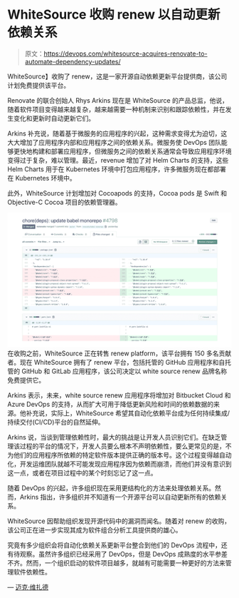 # WhiteSource 收购 renew 以自动更新依赖关系

> 原文：<https://devops.com/whitesource-acquires-renovate-to-automate-dependency-updates/>

WhiteSource】收购了 renew，这是一家开源自动依赖更新平台提供商，该公司计划免费提供该平台。

Renovate 的联合创始人 Rhys Arkins 现在是 WhiteSource 的产品总监，他说，随着软件项目变得越来越复杂，越来越需要一种机制来识别和跟踪依赖性，并在发生变化和更新时自动更新它们。

Arkins 补充说，随着基于微服务的应用程序的兴起，这种需求变得尤为迫切，这大大增加了应用程序内部和应用程序之间的依赖关系。微服务使 DevOps 团队能够更快地构建和部署应用程序，但微服务之间的依赖关系通常会导致应用程序环境变得过于复杂，难以管理。最近，revenue 增加了对 Helm Charts 的支持，这些 Helm Charts 用于在 Kubernetes 环境中打包应用程序，许多微服务现在都部署在 Kubernetes 环境中。

此外，WhiteSource 计划增加对 Cocoapods 的支持，Cocoa pods 是 Swift 和 Objective-C Cocoa 项目的依赖管理器。

![](img/7ce05eee07358fbab33872c214255874.png)在收购之前，WhiteSource 正在转售 renew platform，该平台拥有 150 多名贡献者。现在 WhiteSource 拥有了 renew 平台，包括托管的 GitHub 应用程序和自托管的 GitHub 和 GitLab 应用程序，该公司决定以 white source renew 品牌名称免费提供它。

Arkins 表示，未来，white source renew 应用程序将增加对 Bitbucket Cloud 和 Azure DevOps 的支持，从而扩大可用于降低更新风险和时间的依赖数据的来源。他补充说，实际上，WhiteSource 希望其自动化依赖平台成为任何持续集成/持续交付(CI/CD)平台的自然延伸。

Arkins 说，当谈到管理依赖性时，最大的挑战是让开发人员识别它们。在缺乏管理该过程的平台的情况下，开发人员要么根本不声明依赖性，要么更常见的是，不为他们的应用程序所依赖的特定软件版本提供正确的版本号。这个过程变得越自动化，开发运维团队就越不可能发现应用程序因为依赖而崩溃，而他们并没有意识到这一点，或者在项目过程中的某个时刻忘记了这一点。

随着 DevOps 的兴起，许多组织现在采用更结构化的方法来处理依赖关系。然而，Arkins 指出，许多组织并不知道有一个开源平台可以自动更新所有的依赖关系。

WhiteSource 因帮助组织发现开源代码中的漏洞而闻名。随着对 renew 的收购，该公司正在进一步实现其成为软件组合分析工具提供商的雄心。

究竟有多少组织会将自动化依赖关系更新平台整合到他们的 DevOps 流程中，还有待观察。虽然许多组织已经采用了 DevOps，但是 DevOps 成熟度的水平参差不齐。然而，一个组织启动的软件项目越多，就越有可能需要一种更好的方法来管理软件依赖性。

— [迈克·维扎德](https://devops.com/author/mike-vizard/)